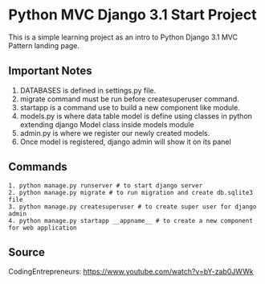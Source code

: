 # Python MVC Django 3.1 Start Project

This is a simple learning project as an intro to Python Django 3.1 MVC Pattern landing page.

## Important Notes

1. DATABASES is defined in settings.py file.
2. migrate command must be run before createsuperuser command.
3. startapp is a command use to build a new component like module.
4. models.py is where data table model is define using classes in python extending django Model class inside models module
5. admin.py is where we register our newly created models.
6. Once model is registered, django admin will show it on its panel

## Commands

    1. python manage.py runserver # to start django server
    2. python manage.py migrate # to run migration and create db.sqlite3 file
    3. python manage.py createsuperuser # to create super user for django admin
    4. python manage.py startapp __appname__ # to create a new component for web application
    

## Source

CodingEntrepreneurs: https://www.youtube.com/watch?v=bY-zab0JWWk